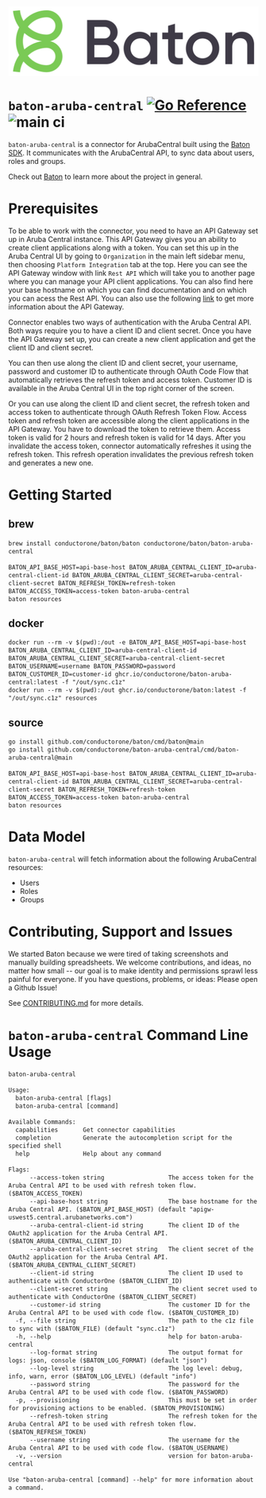 ![Baton Logo](./docs/images/baton-logo.png)

# `baton-aruba-central` [![Go Reference](https://pkg.go.dev/badge/github.com/conductorone/baton-aruba-central.svg)](https://pkg.go.dev/github.com/conductorone/baton-aruba-central) ![main ci](https://github.com/conductorone/baton-aruba-central/actions/workflows/main.yaml/badge.svg)

`baton-aruba-central` is a connector for ArubaCentral built using the [Baton SDK](https://github.com/conductorone/baton-sdk). It communicates with the ArubaCentral API, to sync data about users, roles and groups. 

Check out [Baton](https://github.com/conductorone/baton) to learn more about the project in general.

# Prerequisites

To be able to work with the connector, you need to have an API Gateway set up in Aruba Central instance. This API Gateway gives you an ability to create client applications along with a token. You can set this up in the Aruba Central UI by going to `Organization` in the main left sidebar menu, then choosing `Platform Integration` tab at the top. Here you can see the API Gateway window with link `Rest API` which will take you to another page where you can manage your API client applications. You can also find here your base hostname on which you can find documentation and on which you can acess the Rest API. You can also use the following [link](https://developer.arubanetworks.com/aruba-central/docs/api-gateway) to get more information about the API Gateway. 

Connector enables two ways of authentication with the Aruba Central API. Both ways require you to have a client ID and client secret. Once you have the API Gateway set up, you can create a new client application and get the client ID and client secret. 

You can then use along the client ID and client secret, your username, password and customer ID to authenticate through OAuth Code Flow that automatically retrieves the refresh token and access token. Customer ID is available in the Aruba Central UI in the top right corner of the screen.

Or you can use along the client ID and client secret, the refresh token and access token to authenticate through OAuth Refresh Token Flow. Access token and refresh token are accessible along the client applications in the API Gateway. You have to download the token to retrieve them. Access token is valid for 2 hours and refresh token is valid for 14 days. After you invalidate the access token, connector automatically refreshes it using the refresh token. This refresh operation invalidates the previous refresh token and generates a new one.

# Getting Started

## brew

```
brew install conductorone/baton/baton conductorone/baton/baton-aruba-central

BATON_API_BASE_HOST=api-base-host BATON_ARUBA_CENTRAL_CLIENT_ID=aruba-central-client-id BATON_ARUBA_CENTRAL_CLIENT_SECRET=aruba-central-client-secret BATON_REFRESH_TOKEN=refresh-token BATON_ACCESS_TOKEN=access-token baton-aruba-central
baton resources
```

## docker

```
docker run --rm -v $(pwd):/out -e BATON_API_BASE_HOST=api-base-host BATON_ARUBA_CENTRAL_CLIENT_ID=aruba-central-client-id BATON_ARUBA_CENTRAL_CLIENT_SECRET=aruba-central-client-secret BATON_USERNAME=username BATON_PASSWORD=password BATON_CUSTOMER_ID=customer-id ghcr.io/conductorone/baton-aruba-central:latest -f "/out/sync.c1z"
docker run --rm -v $(pwd):/out ghcr.io/conductorone/baton:latest -f "/out/sync.c1z" resources
```

## source

```
go install github.com/conductorone/baton/cmd/baton@main
go install github.com/conductorone/baton-aruba-central/cmd/baton-aruba-central@main

BATON_API_BASE_HOST=api-base-host BATON_ARUBA_CENTRAL_CLIENT_ID=aruba-central-client-id BATON_ARUBA_CENTRAL_CLIENT_SECRET=aruba-central-client-secret BATON_REFRESH_TOKEN=refresh-token BATON_ACCESS_TOKEN=access-token baton-aruba-central
baton resources
```

# Data Model

`baton-aruba-central` will fetch information about the following ArubaCentral resources:

- Users
- Roles
- Groups

# Contributing, Support and Issues

We started Baton because we were tired of taking screenshots and manually building spreadsheets. We welcome contributions, and ideas, no matter how small -- our goal is to make identity and permissions sprawl less painful for everyone. If you have questions, problems, or ideas: Please open a Github Issue!

See [CONTRIBUTING.md](https://github.com/ConductorOne/baton/blob/main/CONTRIBUTING.md) for more details.

# `baton-aruba-central` Command Line Usage

```
baton-aruba-central

Usage:
  baton-aruba-central [flags]
  baton-aruba-central [command]

Available Commands:
  capabilities       Get connector capabilities
  completion         Generate the autocompletion script for the specified shell
  help               Help about any command

Flags:
      --access-token string                  The access token for the Aruba Central API to be used with refresh token flow. ($BATON_ACCESS_TOKEN)
      --api-base-host string                 The base hostname for the Aruba Central API. ($BATON_API_BASE_HOST) (default "apigw-uswest5.central.arubanetworks.com")
      --aruba-central-client-id string       The client ID of the OAuth2 application for the Aruba Central API. ($BATON_ARUBA_CENTRAL_CLIENT_ID)
      --aruba-central-client-secret string   The client secret of the OAuth2 application for the Aruba Central API. ($BATON_ARUBA_CENTRAL_CLIENT_SECRET)
      --client-id string                     The client ID used to authenticate with ConductorOne ($BATON_CLIENT_ID)
      --client-secret string                 The client secret used to authenticate with ConductorOne ($BATON_CLIENT_SECRET)
      --customer-id string                   The customer ID for the Aruba Central API to be used with code flow. ($BATON_CUSTOMER_ID)
  -f, --file string                          The path to the c1z file to sync with ($BATON_FILE) (default "sync.c1z")
  -h, --help                                 help for baton-aruba-central
      --log-format string                    The output format for logs: json, console ($BATON_LOG_FORMAT) (default "json")
      --log-level string                     The log level: debug, info, warn, error ($BATON_LOG_LEVEL) (default "info")
      --password string                      The password for the Aruba Central API to be used with code flow. ($BATON_PASSWORD)
  -p, --provisioning                         This must be set in order for provisioning actions to be enabled. ($BATON_PROVISIONING)
      --refresh-token string                 The refresh token for the Aruba Central API to be used with refresh token flow. ($BATON_REFRESH_TOKEN)
      --username string                      The username for the Aruba Central API to be used with code flow. ($BATON_USERNAME)
  -v, --version                              version for baton-aruba-central

Use "baton-aruba-central [command] --help" for more information about a command.
```
